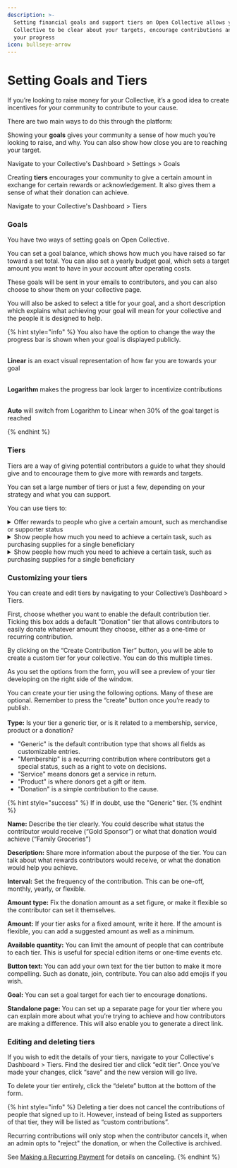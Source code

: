 ```yaml
---
description: >-
  Setting financial goals and support tiers on Open Collective allows your
  Collective to be clear about your targets, encourage contributions and track
  your progress
icon: bullseye-arrow
---
```


# Setting Goals and Tiers

If you’re looking to raise money for your Collective, it’s a good idea to create incentives for your community to contribute to your cause.

There are two main ways to do this through the platform:

Showing your **goals** gives your community a sense of how much you’re looking to raise, and why. You can also show how close you are to reaching your target.

Navigate to your Collective's Dashboard > Settings > Goals&#x20;

Creating **tiers** encourages your community to give a certain amount in exchange for certain rewards or acknowledgement. It also gives them a sense of what their donation can achieve.

Navigate to your Collective's Dashboard > Tiers&#x20;

### Goals

You have two ways of setting goals on Open Collective.

You can set a goal balance, which shows how much you have raised so far toward a set total. You can also set a yearly budget goal, which sets a target amount you want to have in your account after operating costs.&#x20;

These goals will be sent in your emails to contributors, and you can also choose to show them on your collective page.

You will also be asked to select a title for your goal, and a short description which explains what achieving your goal will mean for your collective and the people it is designed to help.

{% hint style="info" %}
You also have the option to change the way the progress bar is shown when your goal is displayed publicly.

\
**Linear** is an exact visual representation of how far you are towards your goal

\
**Logarithm** makes the progress bar look larger to incentivize contributions

\
**Auto** will switch from Logarithm to Linear when 30% of the goal target is reached


{% endhint %}

### Tiers

Tiers are a way of giving potential contributors a guide to what they should give and to encourage them to give more with rewards and targets.

You can set a large number of tiers or just a few, depending on your strategy and what you can support.

You can use tiers to:

<details>

<summary>Offer rewards to people who give a certain amount, such as merchandise or supporter status</summary>

<figure><img src="../../.gitbook/assets/image (36).png" alt="Example of reward tiers that offers membership perks based on contribution level on the JHipster Open Collective profile."><figcaption><p>Example of reward tiers that offers membership perks based on contribution level on the <a href="https://opencollective.com/generator-jhipster">JHipster </a>Open Collective profile.</p></figcaption></figure>



</details>

<details>

<summary>Show people how much you need to achieve a certain task, such as purchasing supplies for a single beneficiary</summary>

<figure><img src="../../.gitbook/assets/image (37).png" alt="Example of tier tied to a specific contribution goal on the Oxford Mutual Aid Open Collective profile."><figcaption><p>Example of tier tied to a specific contribution goal on the <a href="https://opencollective.com/oxford-mutual-aid">Oxford Mutual Aid</a> Open Collective profile.</p></figcaption></figure>



</details>

<details>

<summary>Show people how much you need to achieve a certain task, such as purchasing supplies for a single beneficiary</summary>

<figure><img src="../../.gitbook/assets/image (38).png" alt="Example of an Open Source project that offers direct technical support in exchange for contributions on the Babel Open Collective profile."><figcaption><p>Example of an Open Source project that offers direct technical support in exchange for contributions on the <a href="https://opencollective.com/babel">Babel </a>Open Collective profile.</p></figcaption></figure>



</details>



### Customizing your tiers

You can create and edit tiers by navigating to your Collective’s Dashboard > Tiers.

First, choose whether you want to enable the default contribution tier. Ticking this box adds a default "Donation" tier that allows contributors to easily donate whatever amount they choose, either as a one-time or recurring contribution.

By clicking on the “Create Contribution Tier” button, you will be able to create a custom tier for your collective. You can do this multiple times.

As you set the options from the form, you will see a preview of your tier developing on the right side of the window.

You can create your tier using the following options. Many of these are optional. Remember to press the “create” button once you’re ready to publish.\
\
**Type:** Is your tier a generic tier, or is it related to a membership, service, product or a donation?&#x20;

* "Generic" is the default contribution type that shows all fields as customizable entries.&#x20;
* "Membership" is a recurring contribution where contributors get a special status, such as a right to vote on decisions.&#x20;
* "Service" means donors get a service in return.&#x20;
* "Product" is where donors get a gift or item.
* &#x20;"Donation" is a simple contribution to the cause.&#x20;

{% hint style="success" %}
If in doubt, use the "Generic" tier.
{% endhint %}

**Name:** Describe the tier clearly. You could describe what status the contributor would receive (“Gold Sponsor”) or what that donation would achieve (“Family Groceries”)

**Description:** Share more information about the purpose of the tier. You can talk about what rewards contributors would receive, or what the donation would help you achieve.

**Interval:** Set the frequency of the contribution. This can be one-off, monthly, yearly, or flexible.

**Amount type:** Fix the donation amount as a set figure, or make it flexible so the contributor can set it themselves.

**Amount:** If your tier asks for a fixed amount, write it here. If the amount is flexible, you can add a suggested amount as well as a minimum.

**Available quantity:** You can limit the amount of people that can contribute to each tier. This is useful for special edition items or one-time events etc.&#x20;

**Button text:** You can add your own text for the tier button to make it more compelling. Such as donate, join, contribute. You can also add emojis if you wish.&#x20;

**Goal:** You can set a goal target for each tier to encourage donations.

**Standalone page:** You can set up a separate page for your tier where you can explain more about what you’re trying to achieve and how contributors are making a difference. This will also enable you to generate a direct link.&#x20;

### Editing and deleting tiers

If you wish to edit the details of your tiers, navigate to your Collective's Dashboard > Tiers. Find the desired tier and click “edit tier”. Once you’ve made your changes, click “save” and the new version will go live.

To delete your tier entirely, click the “delete” button at the bottom of the form.

{% hint style="info" %}
Deleting a tier does not cancel the contributions of people that signed up to it. However, instead of being listed as supporters of that tier, they will be listed as “custom contributions”.

Recurring contributions will only stop when the contributor cancels it, when an admin opts to "reject" the donation, or when the Collective is archived.&#x20;

See [Making a Recurring Payment](../../giving-to-collectives/making-a-recurring-contribution.md) for details on canceling.
{% endhint %}
